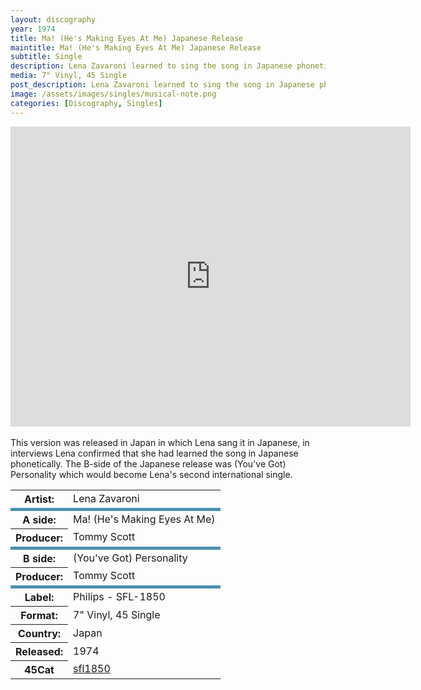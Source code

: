 ```yaml
---
layout: discography
year: 1974
title: Ma! (He's Making Eyes At Me) Japanese Release
maintitle: Ma! (He's Making Eyes At Me) Japanese Release
subtitle: Single
description: Lena Zavaroni learned to sing the song in Japanese phonetically.
media: 7" Vinyl, 45 Single
post_description: Lena Zavaroni learned to sing the song in Japanese phonetically.
image: /assets/images/singles/musical-note.png
categories: [Discography, Singles]
---
```


<div class="responsive-video"><iframe width="640px" height="480px" src="https://www.youtube.com/embed/?playlist=yI_nqPZNpAQ,h4agufuuabE&rel=0&showinfo=1" frameborder="0" allowfullscreen=""></iframe></div>
<br />
This version was released in Japan in which Lena sang it in Japanese, in interviews Lena confirmed that she had learned the song in Japanese phonetically. The B-side of the Japanese release was (You've Got) Personality which would become Lena's second international single.

<table>
<tr><th>Artist:</th><td>Lena Zavaroni</td></tr>
<tr class="split"><th>A side:</th><td>Ma! (He's Making Eyes At Me)</td></tr>
<tr><th>Producer:</th><td>Tommy Scott</td></tr>
<tr class="split"><th>B side:</th><td>(You've Got) Personality</td></tr>
<tr><th>Producer:</th><td>Tommy Scott</td></tr>
<tr class="split"><th>Label:</th><td>Philips - SFL-1850</td></tr>
<tr><th>Format:</th><td>7" Vinyl, 45 Single</td></tr>
<tr><th>Country:</th><td>Japan</td></tr>
<tr><th>Released:</th><td>1974</td></tr>
<tr><th>45Cat</th><td><a href="https://www.45cat.com/record/sfl1850">sfl1850</a></td></tr>
</table>

<style>
.split {border-top: solid 5px #4B90B1;}

.fig1 {float:left; width:49%;}

.fig2 {float:right; width:49%;}

.fig3 {float:left; width:100%;}

figcaption {float:left; width:100%;}

@media only screen and (max-width: 700px) {
.fig1, .fig2 {float:left; width:100%;}
figcaption {float:left; width:100%; margin-bottom: 10px;}
}
</style>

